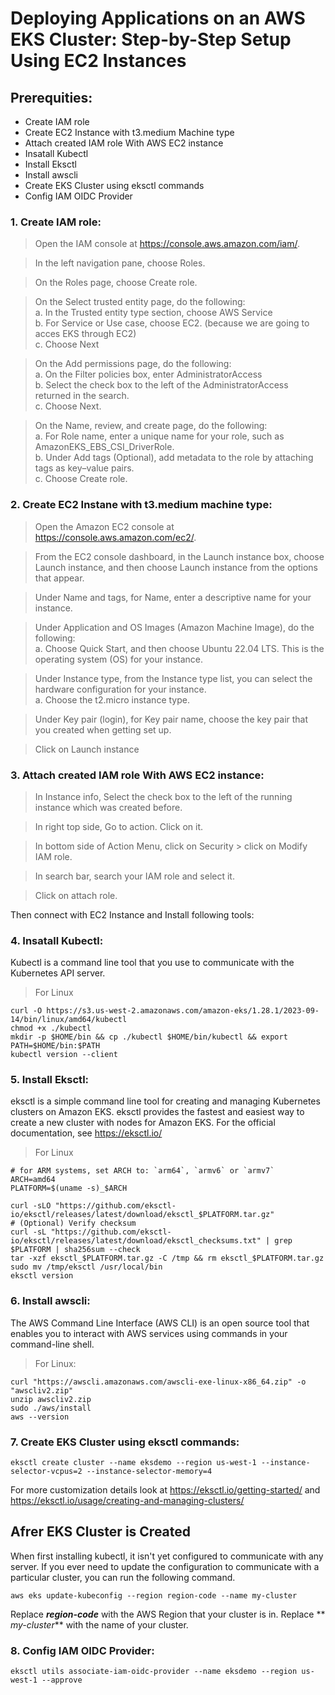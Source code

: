 # Deploying Applications on an AWS EKS Cluster: Step-by-Step Setup Using EC2 Instances

## Prerequities:
   - Create IAM role
   - Create EC2 Instance with t3.medium Machine type
   - Attach created IAM role With AWS EC2 instance
   - Insatall Kubectl
   - Install Eksctl
   - Install awscli
   - Create EKS Cluster using eksctl commands
   - Config IAM OIDC Provider
### 1. Create IAM role:
>  Open the IAM console at https://console.aws.amazon.com/iam/.

> In the left navigation pane, choose Roles.

> On the Roles page, choose Create role.


> On the Select trusted entity page, do the following: <br>
     a. In the Trusted entity type section, choose AWS Service <br>
     b. For Service or Use case, choose EC2.  (because we are going to acces EKS through EC2)  <br>
     c. Choose Next <br>

     
> On the Add permissions page, do the following: <br>
     a. On the Filter policies box, enter AdministratorAccess  <br>
     b. Select the check box to the left of the AdministratorAccess returned in the search.  <br>
     c. Choose Next.  <br>

> On the Name, review, and create page, do the following: <br>
     a. For Role name, enter a unique name for your role, such as AmazonEKS_EBS_CSI_DriverRole.  <br>
     b. Under Add tags (Optional), add metadata to the role by attaching tags as key–value pairs. <br>
     c. Choose Create role. <br>

### 2. Create EC2 Instane with t3.medium machine type:

> Open the Amazon EC2 console at https://console.aws.amazon.com/ec2/.

> From the EC2 console dashboard, in the Launch instance box, choose Launch instance, and then choose Launch instance from the options that appear.

> Under Name and tags, for Name, enter a descriptive name for your instance.

> Under Application and OS Images (Amazon Machine Image), do the following:  <br>
  a. Choose Quick Start, and then choose Ubuntu 22.04 LTS. This is the operating system (OS) for your instance. <br>

> Under Instance type, from the Instance type list, you can select the hardware configuration for your instance. <br>
  a. Choose the t2.micro instance type. <br>

> Under Key pair (login), for Key pair name, choose the key pair that you created when getting set up.

> Click on Launch instance

### 3. Attach created IAM role With AWS EC2 instance:

> In Instance info, Select the check box to the left of the running instance which was created before. <br>

> In right top side, Go to action. Click on it. <br>

> In bottom side of Action Menu, click on Security > click on Modify IAM role.  <br>

> In search bar, search your IAM role and select it.  <br>

> Click on attach role.  <br>

Then connect with EC2 Instance and Install following tools: <br>

### 4. Insatall Kubectl:
 
Kubectl is a command line tool that you use to communicate with the Kubernetes API server.

> For Linux
```
curl -O https://s3.us-west-2.amazonaws.com/amazon-eks/1.28.1/2023-09-14/bin/linux/amd64/kubectl
chmod +x ./kubectl
mkdir -p $HOME/bin && cp ./kubectl $HOME/bin/kubectl && export PATH=$HOME/bin:$PATH
kubectl version --client

```

### 5. Install Eksctl:

eksctl is a simple command line tool for creating and managing Kubernetes clusters on Amazon EKS. eksctl provides the fastest and easiest way to create a new cluster with nodes for Amazon EKS. For the official documentation, see https://eksctl.io/

> For Linux
```
# for ARM systems, set ARCH to: `arm64`, `armv6` or `armv7`
ARCH=amd64
PLATFORM=$(uname -s)_$ARCH

curl -sLO "https://github.com/eksctl-io/eksctl/releases/latest/download/eksctl_$PLATFORM.tar.gz"
# (Optional) Verify checksum
curl -sL "https://github.com/eksctl-io/eksctl/releases/latest/download/eksctl_checksums.txt" | grep $PLATFORM | sha256sum --check
tar -xzf eksctl_$PLATFORM.tar.gz -C /tmp && rm eksctl_$PLATFORM.tar.gz
sudo mv /tmp/eksctl /usr/local/bin
eksctl version

```

### 6. Install awscli:
The AWS Command Line Interface (AWS CLI) is an open source tool that enables you to interact with AWS services using commands in your command-line shell. 

> For Linux:

```
curl "https://awscli.amazonaws.com/awscli-exe-linux-x86_64.zip" -o "awscliv2.zip"
unzip awscliv2.zip
sudo ./aws/install
aws --version

```

### 7. Create EKS Cluster using eksctl commands:

```
eksctl create cluster --name eksdemo --region us-west-1 --instance-selector-vcpus=2 --instance-selector-memory=4
```
For more customization details look at https://eksctl.io/getting-started/  and  https://eksctl.io/usage/creating-and-managing-clusters/ <br>

## Afrer EKS Cluster is Created
When first installing kubectl, it isn't yet configured to communicate with any server. If you ever need to update the configuration to communicate with a particular cluster, you can run the following command.
```
aws eks update-kubeconfig --region region-code --name my-cluster
```
Replace **_region-code_** with the AWS Region that your cluster is in. Replace ** _my-cluster_** with the name of your cluster. <br>

### 8. Config IAM OIDC Provider:

```
eksctl utils associate-iam-oidc-provider --name eksdemo --region us-west-1 --approve
```

